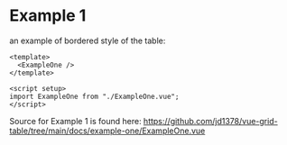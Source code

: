 # Example 1

an example of bordered style of the table:

```vue live resizable
<template>
  <ExampleOne />
</template>

<script setup>
import ExampleOne from "./ExampleOne.vue";
</script>
```

Source for Example 1 is found here: <https://github.com/jd1378/vue-grid-table/tree/main/docs/example-one/ExampleOne.vue>
